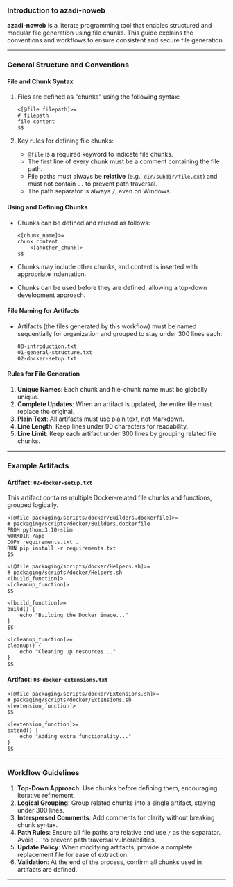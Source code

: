
### Introduction to azadi-noweb

**azadi-noweb** is a literate programming tool that enables structured and modular file generation using file chunks. 
This guide explains the conventions and workflows to ensure consistent and secure file generation.

---

### General Structure and Conventions

#### File and Chunk Syntax

1. Files are defined as "chunks" using the following syntax:

   ```
   <[@file filepath]>=
   # filepath
   file content
   $$
   ```

2. Key rules for defining file chunks:

   - `@file` is a required keyword to indicate file chunks.
   - The first line of every chunk must be a comment containing the file path.
   - File paths must always be **relative** (e.g., `dir/subdir/file.ext`) and must not contain `..` to prevent path traversal.
   - The path separator is always `/`, even on Windows.

#### Using and Defining Chunks

- Chunks can be defined and reused as follows:

  ```
  <[chunk_name]>=
  chunk content
      <[another_chunk]>
  $$
  ```

- Chunks may include other chunks, and content is inserted with appropriate indentation.

- Chunks can be used before they are defined, allowing a top-down development approach.

#### File Naming for Artifacts

- Artifacts (the files generated by this workflow) must be named sequentially for organization and grouped to stay under 300 lines each:
  ```
  00-introduction.txt
  01-general-structure.txt
  02-docker-setup.txt
  ```

#### Rules for File Generation

1. **Unique Names**: Each chunk and file-chunk name must be globally unique.
2. **Complete Updates**: When an artifact is updated, the entire file must replace the original.
3. **Plain Text**: All artifacts must use plain text, not Markdown.
4. **Line Length**: Keep lines under 90 characters for readability.
5. **Line Limit**: Keep each artifact under 300 lines by grouping related file chunks.

---

### Example Artifacts

#### Artifact: `02-docker-setup.txt`

This artifact contains multiple Docker-related file chunks and functions, grouped logically.

```
<[@file packaging/scripts/docker/Builders.dockerfile]>=
# packaging/scripts/docker/Builders.dockerfile
FROM python:3.10-slim
WORKDIR /app
COPY requirements.txt .
RUN pip install -r requirements.txt
$$

<[@file packaging/scripts/docker/Helpers.sh]>=
# packaging/scripts/docker/Helpers.sh
<[build_function]>
<[cleanup_function]>
$$

<[build_function]>=
build() {
    echo "Building the Docker image..."
}
$$

<[cleanup_function]>=
cleanup() {
    echo "Cleaning up resources..."
}
$$
```

#### Artifact: `03-docker-extensions.txt`

```
<[@file packaging/scripts/docker/Extensions.sh]>=
# packaging/scripts/docker/Extensions.sh
<[extension_function]>
$$

<[extension_function]>=
extend() {
    echo "Adding extra functionality..."
}
$$
```

---

### Workflow Guidelines

1. **Top-Down Approach**: Use chunks before defining them, encouraging iterative refinement.
2. **Logical Grouping**: Group related chunks into a single artifact, staying under 300 lines.
3. **Interspersed Comments**: Add comments for clarity without breaking chunk syntax.
4. **Path Rules**: Ensure all file paths are relative and use `/` as the separator. Avoid `..` to prevent path traversal vulnerabilities.
5. **Update Policy**: When modifying artifacts, provide a complete replacement file for ease of extraction.
6. **Validation**: At the end of the process, confirm all chunks used in artifacts are defined.

---
